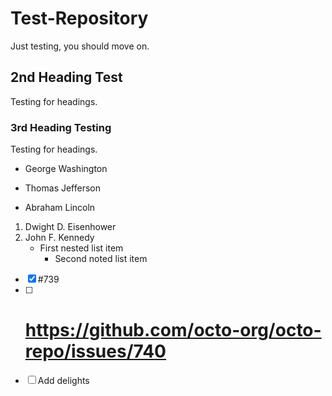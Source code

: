 # Test-Repository
Just testing, you should move on.
## 2nd Heading Test
Testing for headings.
### 3rd Heading Testing
Testing for headings.
* George Washington
+ Thomas Jefferson
- Abraham Lincoln
1. Dwight D. Eisenhower
2. John F. Kennedy
   - First nested list item
     - Second noted list item
- [x] #739
- [ ] # https://github.com/octo-org/octo-repo/issues/740
- [ ] Add delights 
